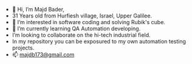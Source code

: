 - 👋 Hi, I’m Majd Bader,
- 31 Years old from Hurfiesh village, Israel, Upper Galilee.
- 👀 I’m interested in software coding and solving Rubik's cube.
- 🌱 I’m currently learning QA Automation developing.
- I’m looking to collaborate on the hi-tech industrial field.
- In my repository you can be exposured to my own automation testing projects.
- 📫 majdb173@gmail.com
  
